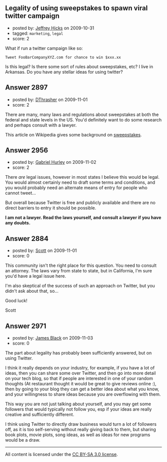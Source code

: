 ## Legality of using sweepstakes to spawn viral twitter campaign

- posted by: [Jeffrey Hicks](https://stackexchange.com/users/-1/1090-jeffrey-hicks) on 2009-10-31
- tagged: `marketing`, `legal`
- score: 2

What if run a twitter campaign like so:

    Tweet FooBarCompanyXYZ.com for chance to win $xxx.xx

Is this legal?  Is there some sort of rules about sweepstakes, etc?  I live in Arkansas.  Do you have any stellar ideas for using twitter?


## Answer 2897

- posted by: [DThrasher](https://stackexchange.com/users/-1/326-dthrasher) on 2009-11-01
- score: 2

<p>There are many, many laws and regulations about sweepstakes at both the federal and state levels in the US. You'd definitely want to do some research and perhaps consult with a lawyer.</p>

<p>This article on Wikipedia gives some background on <a href="http://en.wikipedia.org/wiki/Sweepstakes" rel="nofollow">sweepstakes</a>.</p>



## Answer 2956

- posted by: [Gabriel Hurley](https://stackexchange.com/users/-1/1005-gabriel-hurley) on 2009-11-02
- score: 2

There *are* legal issues, however in most states I believe this would be legal. You would almost certainly need to draft some terms and conditions, and you would probably need an alternate means of entry for people who cannot tweet...

But overall because Twitter is free and publicly available and there are no direct barriers to entry it should be possible.

**I am not a lawyer. Read the laws yourself, and consult a lawyer if you have any doubts.**


## Answer 2884

- posted by: [Scott](https://stackexchange.com/users/-1/88-scott) on 2009-11-01
- score: 0

This community isn't the right place for this question.  You need to consult an attorney.  The laws vary from state to state, but in California, I'm sure you'd have a legal issue here.

I'm also skeptical of the success of such an approach on Twitter, but you didn't ask about that, so...

Good luck!

Scott



## Answer 2971

- posted by: [James Black](https://stackexchange.com/users/-1/1074-james-black) on 2009-11-03
- score: 0

The part about legality has probably been sufficiently answered, but on using Twitter.

I think it really depends on your industry, for example, if you have a lot of ideas, then you can share some over Twitter, and then go into more detail on your tech blog, so that if people are interested in one of your random thoughts (At restaurant thought it would be great to give reviews online :), then by going to your blog they can get a better idea about what you know, and your willingness to share ideas because you are overflowing with them.

This way you are not just talking about yourself, and you may get some followers that would typically not follow you, esp if your ideas are really creative and sufficiently different.

I think using Twitter to directly draw business would turn a lot of followers off, as it is too self-serving without really giving back to them, but sharing book plots, movie plots, song ideas, as well as ideas for new programs would be a draw.



---

All content is licensed under the [CC BY-SA 3.0 license](https://creativecommons.org/licenses/by-sa/3.0/).
